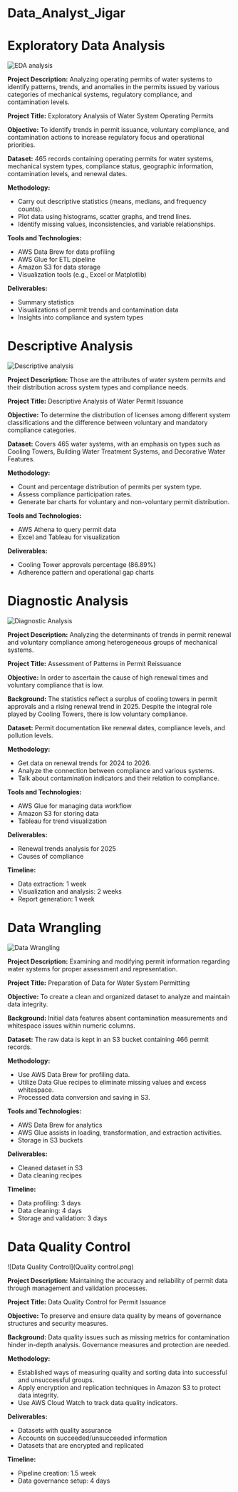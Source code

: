 # Data_Analyst_Jigar
# Exploratory Data Analysis

![EDA analysis](EDA.png)

**Project Description:**
Analyzing operating permits of water systems to identify patterns, trends, and anomalies in the permits issued by various categories of mechanical systems, regulatory compliance, and contamination levels.

**Project Title:**
Exploratory Analysis of Water System Operating Permits

**Objective:**
To identify trends in permit issuance, voluntary compliance, and contamination actions to increase regulatory focus and operational priorities.

**Dataset:**
465 records containing operating permits for water systems, mechanical system types, compliance status, geographic information, contamination levels, and renewal dates.

**Methodology:**

- Carry out descriptive statistics (means, medians, and frequency counts).
- Plot data using histograms, scatter graphs, and trend lines.
- Identify missing values, inconsistencies, and variable relationships.

**Tools and Technologies:**
- AWS Data Brew for data profiling
- AWS Glue for ETL pipeline
- Amazon S3 for data storage
- Visualization tools (e.g., Excel or Matplotlib)

**Deliverables:**
- Summary statistics
- Visualizations of permit trends and contamination data
- Insights into compliance and system types

# Descriptive Analysis

![Descriptive analysis](description.png)

**Project Description:**
Those are the attributes of water system permits and their distribution across system types and compliance needs.

**Project Title:**
Descriptive Analysis of Water Permit Issuance

**Objective:**
To determine the distribution of licenses among different system classifications and the difference between voluntary and mandatory compliance categories.

**Dataset:**
Covers 465 water systems, with an emphasis on types such as Cooling Towers, Building Water Treatment Systems, and Decorative Water Features.

**Methodology:**
- Count and percentage distribution of permits per system type.
- Assess compliance participation rates.
- Generate bar charts for voluntary and non-voluntary permit distribution.

**Tools and Technologies:**
- AWS Athena to query permit data
- Excel and Tableau for visualization

**Deliverables:**
- Cooling Tower approvals percentage (86.89%)
- Adherence pattern and operational gap charts

# Diagnostic Analysis

![Diagnostic Analysis](Diagnostic.png)

**Project Description:**
Analyzing the determinants of trends in permit renewal and voluntary compliance among heterogeneous groups of mechanical systems.

**Project Title:**
Assessment of Patterns in Permit Reissuance

**Objective:**
In order to ascertain the cause of high renewal times and voluntary compliance that is low.

**Background:**
The statistics reflect a surplus of cooling towers in permit approvals and a rising renewal trend in 2025. Despite the integral role played by Cooling Towers, there is low voluntary compliance.

**Dataset:**
Permit documentation like renewal dates, compliance levels, and pollution levels.

**Methodology:**
- Get data on renewal trends for 2024 to 2026.
- Analyze the connection between compliance and various systems.
- Talk about contamination indicators and their relation to compliance.

**Tools and Technologies:**
- AWS Glue for managing data workflow
- Amazon S3 for storing data
- Tableau for trend visualization

**Deliverables:**
- Renewal trends analysis for 2025
- Causes of compliance

**Timeline:**
- Data extraction: 1 week
- Visualization and analysis: 2 weeks
- Report generation: 1 week

  
# Data Wrangling

![Data Wrangling](Wrangling.png)

**Project Description:**
Examining and modifying permit information regarding water systems for proper assessment and representation.

**Project Title:**
Preparation of Data for Water System Permitting

**Objective:**
To create a clean and organized dataset to analyze and maintain data integrity.

**Background:**
Initial data features absent contamination measurements and whitespace issues within numeric columns.

**Dataset:**
The raw data is kept in an S3 bucket containing 466 permit records.

**Methodology:**
- Use AWS Data Brew for profiling data.
- Utilize Data Glue recipes to eliminate missing values and excess whitespace.
- Processed data conversion and saving in S3.

**Tools and Technologies:**
- AWS Data Brew for analytics
- AWS Glue assists in loading, transformation, and extraction activities.
- Storage in S3 buckets

**Deliverables:**
- Cleaned dataset in S3
- Data cleaning recipes

**Timeline:**
- Data profiling: 3 days
- Data cleaning: 4 days
- Storage and validation: 3 days

# Data Quality Control

![Data Quality Control](Quality control.png)

**Project Description:**
Maintaining the accuracy and reliability of permit data through management and validation processes.

**Project Title:**
Data Quality Control for Permit Issuance

**Objective:**
To preserve and ensure data quality by means of governance structures and security measures.

**Background:**
Data quality issues such as missing metrics for contamination hinder in-depth analysis. Governance measures and protection are needed.

**Methodology:**
- Established ways of measuring quality and sorting data into successful and unsuccessful groups.
- Apply encryption and replication techniques in Amazon S3 to protect data integrity.
- Use AWS Cloud Watch to track data quality indicators.

**Deliverables:**
- Datasets with quality assurance
- Accounts on succeeded/unsucceeded information
- Datasets that are encrypted and replicated

**Timeline:**

- Pipeline creation: 1.5 week
- Data governance setup: 4 days

